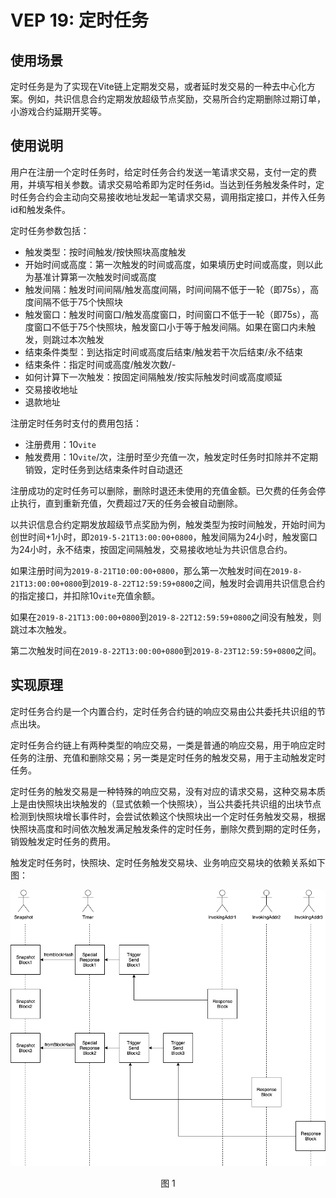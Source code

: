 # VEP 19: 定时任务

## 使用场景

定时任务是为了实现在Vite链上定期发交易，或者延时发交易的一种去中心化方案。例如，共识信息合约定期发放超级节点奖励，交易所合约定期删除过期订单，小游戏合约延期开奖等。

## 使用说明

用户在注册一个定时任务时，给定时任务合约发送一笔请求交易，支付一定的费用，并填写相关参数。请求交易哈希即为定时任务id。当达到任务触发条件时，定时任务合约会主动向交易接收地址发起一笔请求交易，调用指定接口，并传入任务id和触发条件。

定时任务参数包括：

* 触发类型：按时间触发/按快照块高度触发
* 开始时间或高度：第一次触发的时间或高度，如果填历史时间或高度，则以此为基准计算第一次触发时间或高度
* 触发间隔：触发时间间隔/触发高度间隔，时间间隔不低于一轮（即75s），高度间隔不低于75个快照块
* 触发窗口：触发时间窗口/触发高度窗口，时间窗口不低于一轮（即75s），高度窗口不低于75个快照块，触发窗口小于等于触发间隔。如果在窗口内未触发，则跳过本次触发
* 结束条件类型：到达指定时间或高度后结束/触发若干次后结束/永不结束
* 结束条件：指定时间或高度/触发次数/-
* 如何计算下一次触发：按固定间隔触发/按实际触发时间或高度顺延
* 交易接收地址
* 退款地址

注册定时任务时支付的费用包括：
* 注册费用：10`vite`
* 触发费用：10`vite`/次，注册时至少充值一次，触发定时任务时扣除并不定期销毁，定时任务到达结束条件时自动退还

注册成功的定时任务可以删除，删除时退还未使用的充值金额。已欠费的任务会停止执行，直到重新充值，欠费超过7天的任务会被自动删除。

以共识信息合约定期发放超级节点奖励为例，触发类型为按时间触发，开始时间为创世时间+1小时，即`2019-5-21T13:00:00+0800`，触发间隔为24小时，触发窗口为24小时，永不结束，按固定间隔触发，交易接收地址为共识信息合约。

如果注册时间为`2019-8-21T10:00:00+0800`，那么第一次触发时间在`2019-8-21T13:00:00+0800`到`2019-8-22T12:59:59+0800`之间，触发时会调用共识信息合约的指定接口，并扣除10`vite`充值余额。

如果在`2019-8-21T13:00:00+0800`到`2019-8-22T12:59:59+0800`之间没有触发，则跳过本次触发。

第二次触发时间在`2019-8-22T13:00:00+0800`到`2019-8-23T12:59:59+0800`之间。

## 实现原理

定时任务合约是一个内置合约，定时任务合约链的响应交易由公共委托共识组的节点出块。

定时任务合约链上有两种类型的响应交易，一类是普通的响应交易，用于响应定时任务的注册、充值和删除交易；另一类是定时任务的触发交易，用于主动触发定时任务。

定时任务的触发交易是一种特殊的响应交易，没有对应的请求交易，这种交易本质上是由快照块出块触发的（显式依赖一个快照块），当公共委托共识组的出块节点检测到快照块增长事件时，会尝试依赖这个快照块出一个定时任务触发交易，根据快照块高度和时间依次触发满足触发条件的定时任务，删除欠费到期的定时任务，销毁触发定时任务的费用。

触发定时任务时，快照块、定时任务触发交易块、业务响应交易块的依赖关系如下图：

![figure](../../../assets/images/vep19-timer.png)<div align="center">图 1</div>

